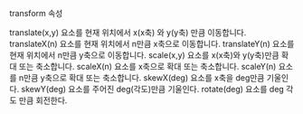 transform 속성

translate(x,y) 요소를 현재 위치에서 x(x축) 와 y(y축) 만큼 이동합니다.
translateX(n) 요소를 현재 위치에서 n만큼 x축으로 이동합니다.
translateY(n) 요소를 현재 위치에서 n만큼 y축으로 이동합니다.
scale(x,y) 요소를 x(x축)와 y(y축)만큼 확대 또는 축소합니다.
scaleX(n) 요소를 x축으로 확대 또는 축소합니다.
scaleY(n) 요소를 n만큼 y축으로 확대 또는 축소합니다.
skewX(deg) 요소를 x축을 deg만큼 기울인다.
skewY(deg) 요소를 주어진 deg(각도)만큼 기울인다.
rotate(deg) 요소를 deg 각도 만큼 회전한다.
